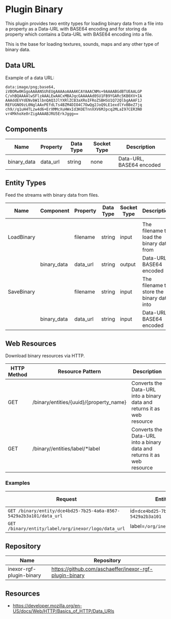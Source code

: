 # Plugin Binary

This plugin provides two entity types for loading binary data from a file into a property as
a Data-URL with BASE64 encoding and for storing da property which contains a Data-URL with
BASE64 encoding into a file.

This is the base for loading textures, sounds, maps and any other type of binary data.

## Data URL

Example of a data URL:

```
data:image/png;base64,
iVBORw0KGgoAAAANSUhEUgAAAAoAAAAKCAYAAACNMs+9AAAABGdBTUEAALGP
C/xhBQAAAAlwSFlzAAALEwAACxMBAJqcGAAAAAd0SU1FB9YGARc5KB0XV+IA
AAAddEVYdENvbW1lbnQAQ3JlYXRlZCB3aXRoIFRoZSBHSU1Q72QlbgAAAF1J
REFUGNO9zL0NglAAxPEfdLTs4BZM4DIO4C7OwQg2JoQ9LE1exdlYvBBeZ7jq
ch9//q1uH4TLzw4d6+ErXMMcXuHWxId3KOETnnXXV6MJpcq2MLaI97CER3N0
vr4MkhoXe0rZigAAAABJRU5ErkJggg==
```

## Components

| Name        | Property | Data Type | Socket Type | Description                                |
|-------------|----------|-----------|-------------|--------------------------------------------|
| binary_data | data_url | string    | none        | Data-URL, BASE64 encoded                   |

## Entity Types

Feed the streams with binary data from files.

| Name       | Component   | Property | Data Type | Socket Type | Description                                |
|------------|-------------|----------|-----------|-------------|--------------------------------------------|
|            |             |          |           |             |                                            |
| LoadBinary |             | filename | string    | input       | The filename to load the binary data from  |
|            | binary_data | data_url | string    | output      | Data-URL, BASE64 encoded                   |
| SaveBinary |             | filename | string    | input       | The filename to store the binary data into |
|            | binary_data | data_url | string    | input       | Data-URL, BASE64 encoded                   |

## Web Resources

Download binary resources via HTTP.

| HTTP Method | Resource Pattern                        | Description                                                              |
|-------------|-----------------------------------------|--------------------------------------------------------------------------|
| GET         | /binary/entities/{uuid}/{property_name} | Converts the Data-URL into a binary data and returns it as web resource  |
| GET         | /binary//entities/label/*label          | Converts the Data-URL into a binary data and returns it as web resource  |


### Examples

| Request                                                            | Entity Instance                           | Property Name |
|--------------------------------------------------------------------|-------------------------------------------|---------------|
| `GET /binary/entity/dce4bd25-7b25-4a6a-8567-5429a2b3a101/data_url` | id=`dce4bd25-7b25-4a6a-8567-5429a2b3a101` | `data_url`    |
| `GET /binary/entity/label/org/inexor/logo/data_url`                | label=`/org/inexor/logo/{:property}`      | `data_url`    |

## Repository

| Name                     | Repository                                             |
|--------------------------|--------------------------------------------------------|
| inexor-rgf-plugin-binary | https://github.com/aschaeffer/inexor-rgf-plugin-binary |

## Resources

* https://developer.mozilla.org/en-US/docs/Web/HTTP/Basics_of_HTTP/Data_URIs

